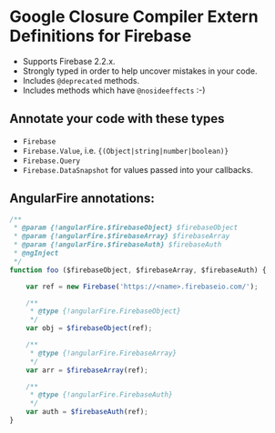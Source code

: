 # Google Closure Compiler Extern Definitions for Firebase

- Supports Firebase 2.2.x.
- Strongly typed in order to help uncover mistakes in your code.
- Includes `@deprecated` methods.
- Includes methods which have `@nosideeffects` :-)

## Annotate your code with these types

- `Firebase`
- `Firebase.Value`, i.e. `{(Object|string|number|boolean)}`
- `Firebase.Query`
- `Firebase.DataSnapshot` for values passed into your callbacks.

## AngularFire annotations:

```js
/**
 * @param {!angularFire.$firebaseObject} $firebaseObject
 * @param {!angularFire.$firebaseArray} $firebaseArray
 * @param {!angularFire.$firebaseAuth} $firebaseAuth
 * @ngInject
 */
function foo ($firebaseObject, $firebaseArray, $firebaseAuth) {

    var ref = new Firebase('https://<name>.firebaseio.com/');

    /**
     * @type {!angularFire.FirebaseObject}
     */
    var obj = $firebaseObject(ref);

    /**
     * @type {!angularFire.FirebaseArray}
     */
    var arr = $firebaseArray(ref);

    /**
     * @type {!angularFire.FirebaseAuth}
     */
    var auth = $firebaseAuth(ref);
}
```
